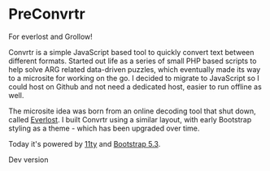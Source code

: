 # PreConvrtr
For everlost and Grollow!

Convrtr is a simple JavaScript based tool to quickly convert text between different formats. Started out life as a series of small PHP based scripts to help solve ARG related data-driven puzzles, which eventually made its way to a microsite for working on the go. I decided to migrate to JavaScript so I could host on Github and not need a dedicated host, easier to run offline as well.

The microsite idea was born from an online decoding tool that shut down, called [Everlost](https://web.archive.org/web/20130208054819/everlost.nl/convert.php). I built Convrtr using a similar layout, with early Bootstrap styling as a theme - which has been upgraded over time.

Today it's powered by [11ty](https://github.com/11ty/eleventy) and [Bootstrap 5.3](https://github.com/twbs/bootstrap).  

Dev version 